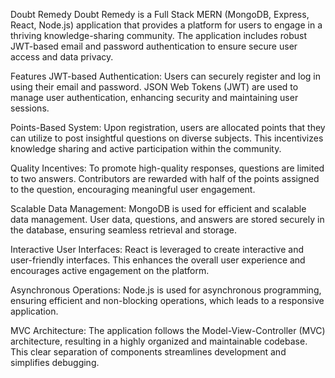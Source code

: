 Doubt Remedy
Doubt Remedy is a Full Stack MERN (MongoDB, Express, React, Node.js) application that provides a platform for users to engage in a thriving knowledge-sharing community. The application includes robust JWT-based email and password authentication to ensure secure user access and data privacy.

Features
JWT-based Authentication: Users can securely register and log in using their email and password. JSON Web Tokens (JWT) are used to manage user authentication, enhancing security and maintaining user sessions.

Points-Based System: Upon registration, users are allocated points that they can utilize to post insightful questions on diverse subjects. This incentivizes knowledge sharing and active participation within the community.

Quality Incentives: To promote high-quality responses, questions are limited to two answers. Contributors are rewarded with half of the points assigned to the question, encouraging meaningful user engagement.

Scalable Data Management: MongoDB is used for efficient and scalable data management. User data, questions, and answers are stored securely in the database, ensuring seamless retrieval and storage.

Interactive User Interfaces: React is leveraged to create interactive and user-friendly interfaces. This enhances the overall user experience and encourages active engagement on the platform.

Asynchronous Operations: Node.js is used for asynchronous programming, ensuring efficient and non-blocking operations, which leads to a responsive application.

MVC Architecture: The application follows the Model-View-Controller (MVC) architecture, resulting in a highly organized and maintainable codebase. This clear separation of components streamlines development and simplifies debugging.
